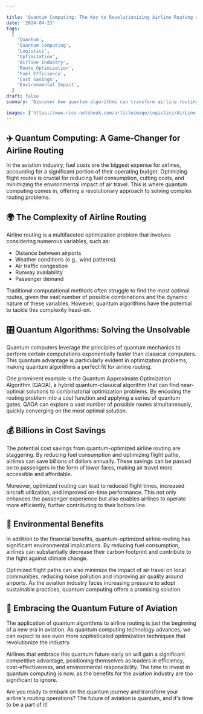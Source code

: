 ```yaml
---

title: 'Quantum Computing: The Key to Revolutionizing Airline Routing and Saving Billions'
date: '2024-04-23'
tags:
  [
    'Quantum',
    'Quantum Computing',
    'Logistics',
    'Optimization',
    'Airline Industry',
    'Route Optimization',
    'Fuel Efficiency',
    'Cost Savings',
    'Environmental Impact',
  ]
draft: false
summary: 'Discover how quantum algorithms can transform airline routing, leading to billions in cost savings and reduced environmental impact. Explore the power of quantum computing in tackling complex optimization problems and revolutionizing the aviation industry.'

images: ['https://www.rics-notebook.com/articleimage/Logistics/AirLine.webp']
---
```


## ✈️ Quantum Computing: A Game-Changer for Airline Routing

In the aviation industry, fuel costs are the biggest expense for airlines, accounting for a significant portion of their operating budget. Optimizing flight routes is crucial for reducing fuel consumption, cutting costs, and minimizing the environmental impact of air travel. This is where quantum computing comes in, offering a revolutionary approach to solving complex routing problems.

## 🌍 The Complexity of Airline Routing

Airline routing is a multifaceted optimization problem that involves considering numerous variables, such as:

- Distance between airports
- Weather conditions (e.g., wind patterns)
- Air traffic congestion
- Runway availability
- Passenger demand

Traditional computational methods often struggle to find the most optimal routes, given the vast number of possible combinations and the dynamic nature of these variables. However, quantum algorithms have the potential to tackle this complexity head-on.

## 🎛️ Quantum Algorithms: Solving the Unsolvable

Quantum computers leverage the principles of quantum mechanics to perform certain computations exponentially faster than classical computers. This quantum advantage is particularly evident in optimization problems, making quantum algorithms a perfect fit for airline routing.

One prominent example is the Quantum Approximate Optimization Algorithm (QAOA), a hybrid quantum-classical algorithm that can find near-optimal solutions to combinatorial optimization problems. By encoding the routing problem into a cost function and applying a series of quantum gates, QAOA can explore a vast number of possible routes simultaneously, quickly converging on the most optimal solution.

## 💰 Billions in Cost Savings

The potential cost savings from quantum-optimized airline routing are staggering. By reducing fuel consumption and optimizing flight paths, airlines can save billions of dollars annually. These savings can be passed on to passengers in the form of lower fares, making air travel more accessible and affordable.

Moreover, optimized routing can lead to reduced flight times, increased aircraft utilization, and improved on-time performance. This not only enhances the passenger experience but also enables airlines to operate more efficiently, further contributing to their bottom line.

## 🌿 Environmental Benefits

In addition to the financial benefits, quantum-optimized airline routing has significant environmental implications. By reducing fuel consumption, airlines can substantially decrease their carbon footprint and contribute to the fight against climate change.

Optimized flight paths can also minimize the impact of air travel on local communities, reducing noise pollution and improving air quality around airports. As the aviation industry faces increasing pressure to adopt sustainable practices, quantum computing offers a promising solution.

## 🚀 Embracing the Quantum Future of Aviation

The application of quantum algorithms to airline routing is just the beginning of a new era in aviation. As quantum computing technology advances, we can expect to see even more sophisticated optimization techniques that revolutionize the industry.

Airlines that embrace this quantum future early on will gain a significant competitive advantage, positioning themselves as leaders in efficiency, cost-effectiveness, and environmental responsibility. The time to invest in quantum computing is now, as the benefits for the aviation industry are too significant to ignore.

Are you ready to embark on the quantum journey and transform your airline's routing operations? The future of aviation is quantum, and it's time to be a part of it!
